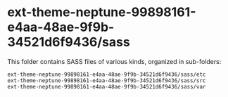 # ext-theme-neptune-99898161-e4aa-48ae-9f9b-34521d6f9436/sass

This folder contains SASS files of various kinds, organized in sub-folders:

    ext-theme-neptune-99898161-e4aa-48ae-9f9b-34521d6f9436/sass/etc
    ext-theme-neptune-99898161-e4aa-48ae-9f9b-34521d6f9436/sass/src
    ext-theme-neptune-99898161-e4aa-48ae-9f9b-34521d6f9436/sass/var
